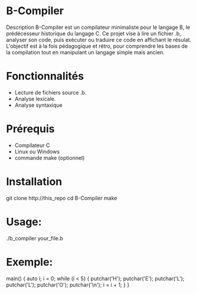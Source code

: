 # B-Compiler

Description
B-Compiler est un compilateur minimaliste pour le langage B, le prédécesseur historique du langage C.
Ce projet vise à lire un fichier .b, analyser son code, puis exécuter ou traduire ce code en affichant le résulat.
L'objectif est à la fois pédagogique et rétro, pour comprendre les bases de la compilation tout en manipulant un langage simple mais ancien.

# Fonctionnalités
- Lecture de fichiers source .b.
- Analyse lexicale.
- Analyse syntaxique

# Prérequis
- Compilateur C
- Linux ou Windows
- commande make (optionnel)

# Installation
git clone http://this_repo
cd B-Compiler
make

# Usage:
./b_compiler your_file.b

# Exemple:

main()
{
  auto i;
  i = 0;
  while (i < 5) {
    putchar('H');
    putchar('E');
    putchar('L');
    putchar('L');
    putchar('O');
    putchar('\\n');
    i = i + 1;
  }
}
